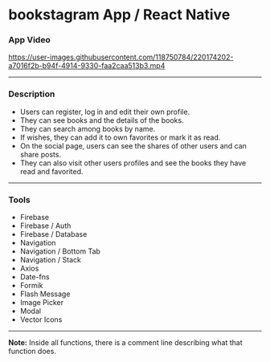 # bookstagram App / React Native

### App Video
https://user-images.githubusercontent.com/118750784/220174202-a7016f2b-b94f-4914-9330-faa2caa513b3.mp4
___________________
### Description 
- Users can register, log in and edit their own profile.
- They can see books and the details of the books. 
- They can search among books by name.
- If wishes, they can add it to own favorites or mark it as read. 
- On the social page, users can see the shares of other users and can share posts.
- They can also visit other users profiles and see the books they have read and favorited.
___________________
### Tools
- Firebase
- Firebase / Auth
- Firebase / Database
- Navigation
- Navigation / Bottom Tab
- Navigation / Stack
- Axios
- Date-fns
- Formik 
- Flash Message
- Image Picker
- Modal
- Vector Icons
___________________

**Note:** Inside all functions, there is a comment line describing what that function does.
